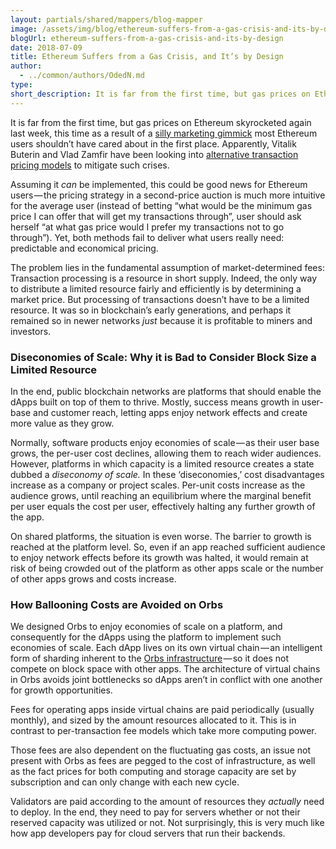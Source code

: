 ```yaml
---
layout: partials/shared/mappers/blog-mapper
image: /assets/img/blog/ethereum-suffers-from-a-gas-crisis-and-its-by-design/bg.jpeg
blogUrl: ethereum-suffers-from-a-gas-crisis-and-its-by-design
date: 2018-07-09
title: Ethereum Suffers from a Gas Crisis, and It’s by Design
author:
  - ../common/authors/OdedN.md
type:
short_description: It is far from the first time, but gas prices on Ethereum skyrocketed again last week, this time as a result of a [silly marketing gimmick](https://www.coindesk.com/new-crypto-exchange-draws-fire-over-controversial-business-model/) most Ethereum users shouldn’t have cared about in the first place. Apparently, Vitalik Buterin and Vlad Zamfir have been looking into [alternative transaction pricing models](https://ethresear.ch/t/first-and-second-price-auctions-and-improved-transaction-fee-markets/2410) to mitigate such crises.
---
```


It is far from the first time, but gas prices on Ethereum skyrocketed again last week, this time as a result of a [silly marketing gimmick](https://www.coindesk.com/new-crypto-exchange-draws-fire-over-controversial-business-model/) most Ethereum users shouldn’t have cared about in the first place. Apparently, Vitalik Buterin and Vlad Zamfir have been looking into [alternative transaction pricing models](https://ethresear.ch/t/first-and-second-price-auctions-and-improved-transaction-fee-markets/2410) to mitigate such crises.

Assuming it _can_ be implemented, this could be good news for Ethereum users — the pricing strategy in a second-price auction is much more intuitive for the average user (instead of betting “what would be the minimum gas price I can offer that will get my transactions through”, user should ask herself “at what gas price would I prefer my transactions not to go through”). Yet, both methods fail to deliver what users really need: predictable and economical pricing.

The problem lies in the fundamental assumption of market-determined fees: Transaction processing is a resource in short supply. Indeed, the only way to distribute a limited resource fairly and efficiently is by determining a market price. But processing of transactions doesn’t have to be a limited resource. It was so in blockchain’s early generations, and perhaps it remained so in newer networks _just_ because it is profitable to miners and investors.

### Diseconomies of Scale: Why it is Bad to Consider Block Size a Limited Resource

In the end, public blockchain networks are platforms that should enable the dApps built on top of them to thrive. Mostly, success means growth in user-base and customer reach, letting apps enjoy network effects and create more value as they grow.

Normally, software products enjoy economies of scale — as their user base grows, the per-user cost declines, allowing them to reach wider audiences. However, platforms in which capacity is a limited resource creates a state dubbed a _diseconomy of scale._ In these ‘diseconomies,’ cost disadvantages increase as a company or project scales. Per-unit costs increase as the audience grows, until reaching an equilibrium where the marginal benefit per user equals the cost per user, effectively halting any further growth of the app.

On shared platforms, the situation is even worse. The barrier to growth is reached at the platform level. So, even if an app reached sufficient audience to enjoy network effects before its growth was halted, it would remain at risk of being crowded out of the platform as other apps scale or the number of other apps grows and costs increase.

### How Ballooning Costs are Avoided on Orbs

We designed Orbs to enjoy economies of scale on a platform, and consequently for the dApps using the platform to implement such economies of scale. Each dApp lives on its own virtual chain — an intelligent form of sharding inherent to the [Orbs infrastructure](https://www.orbs.com/technology) — so it does not compete on block space with other apps. The architecture of virtual chains in Orbs avoids joint bottlenecks so dApps aren’t in conflict with one another for growth opportunities.

Fees for operating apps inside virtual chains are paid periodically (usually monthly), and sized by the amount resources allocated to it. This is in contrast to per-transaction fee models which take more computing power.

Those fees are also dependent on the fluctuating gas costs, an issue not present with Orbs as fees are pegged to the cost of infrastructure, as well as the fact prices for both computing and storage capacity are set by subscription and can only change with each new cycle.

Validators are paid according to the amount of resources they _actually_ need to deploy. In the end, they need to pay for servers whether or not their reserved capacity was utilized or not. Not surprisingly, this is very much like how app developers pay for cloud servers that run their backends.
